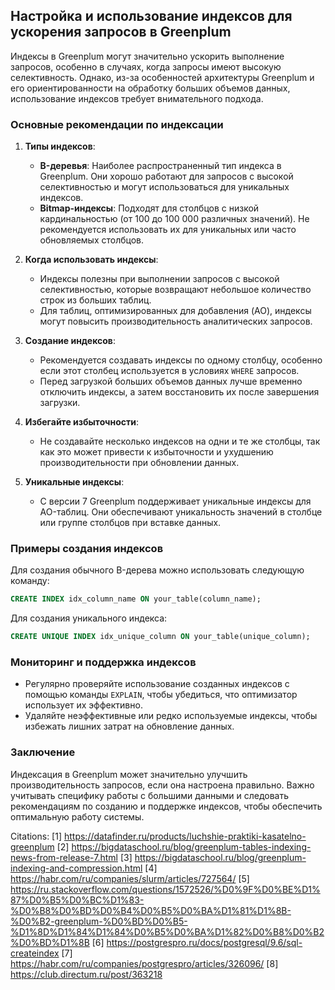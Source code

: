 ## Настройка и использование индексов для ускорения запросов в Greenplum

Индексы в Greenplum могут значительно ускорить выполнение запросов, особенно в случаях, когда запросы имеют высокую селективность. Однако, из-за особенностей архитектуры Greenplum и его ориентированности на обработку больших объемов данных, использование индексов требует внимательного подхода.

### Основные рекомендации по индексации

1. **Типы индексов**:
   - **B-деревья**: Наиболее распространенный тип индекса в Greenplum. Они хорошо работают для запросов с высокой селективностью и могут использоваться для уникальных индексов.
   - **Bitmap-индексы**: Подходят для столбцов с низкой кардинальностью (от 100 до 100 000 различных значений). Не рекомендуется использовать их для уникальных или часто обновляемых столбцов.

2. **Когда использовать индексы**:
   - Индексы полезны при выполнении запросов с высокой селективностью, которые возвращают небольшое количество строк из больших таблиц.
   - Для таблиц, оптимизированных для добавления (AO), индексы могут повысить производительность аналитических запросов.

3. **Создание индексов**:
   - Рекомендуется создавать индексы по одному столбцу, особенно если этот столбец используется в условиях `WHERE` запросов.
   - Перед загрузкой больших объемов данных лучше временно отключить индексы, а затем восстановить их после завершения загрузки.

4. **Избегайте избыточности**:
   - Не создавайте несколько индексов на одни и те же столбцы, так как это может привести к избыточности и ухудшению производительности при обновлении данных.

5. **Уникальные индексы**:
   - С версии 7 Greenplum поддерживает уникальные индексы для AO-таблиц. Они обеспечивают уникальность значений в столбце или группе столбцов при вставке данных.

### Примеры создания индексов

Для создания обычного B-дерева можно использовать следующую команду:

```sql
CREATE INDEX idx_column_name ON your_table(column_name);
```

Для создания уникального индекса:

```sql
CREATE UNIQUE INDEX idx_unique_column ON your_table(unique_column);
```

### Мониторинг и поддержка индексов

- Регулярно проверяйте использование созданных индексов с помощью команды `EXPLAIN`, чтобы убедиться, что оптимизатор использует их эффективно.
- Удаляйте неэффективные или редко используемые индексы, чтобы избежать лишних затрат на обновление данных.

### Заключение

Индексация в Greenplum может значительно улучшить производительность запросов, если она настроена правильно. Важно учитывать специфику работы с большими данными и следовать рекомендациям по созданию и поддержке индексов, чтобы обеспечить оптимальную работу системы.

Citations:
[1] https://datafinder.ru/products/luchshie-praktiki-kasatelno-greenplum
[2] https://bigdataschool.ru/blog/greenplum-tables-indexing-news-from-release-7.html
[3] https://bigdataschool.ru/blog/greenplum-indexing-and-compression.html
[4] https://habr.com/ru/companies/slurm/articles/727564/
[5] https://ru.stackoverflow.com/questions/1572526/%D0%9F%D0%BE%D1%87%D0%B5%D0%BC%D1%83-%D0%B8%D0%BD%D0%B4%D0%B5%D0%BA%D1%81%D1%8B-%D0%B2-greenplum-%D0%BD%D0%B5-%D1%8D%D1%84%D1%84%D0%B5%D0%BA%D1%82%D0%B8%D0%B2%D0%BD%D1%8B
[6] https://postgrespro.ru/docs/postgresql/9.6/sql-createindex
[7] https://habr.com/ru/companies/postgrespro/articles/326096/
[8] https://club.directum.ru/post/363218
